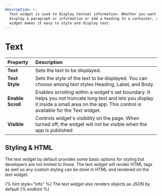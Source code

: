 ```yaml
---
description: >-
  ‌Text widget is used to display textual information. Whether you want to
  display a paragraph or information or add a heading to a container, a text
  widget makes it easy to style and display text.
---
```


# Text



| Property | Description |
| :--- | :--- |
| **Text** | Sets the text to be displayed. |
| **Text Style** | Sets the style of the text to be displayed. You can choose among text styles Heading, Label, and Body. |
| **Enable Scroll** | Enables scrolling within a widget's set boundary. It helps you not truncate long text and lets you display it inside a small area on the app. This control is available for the Text widget. |
| **Visible** | Controls widget's visibility on the page. When turned off, the widget will not be visible when the app is published |

## Styling & HTML

The text widget by default provides some basic options for styling but developers are not limited to those. The text widget will render HTML tags as well so any custom styling can be done in HTML and rendered on the text widget.

{% hint style="info" %}
The text widget also renders objects as JSON by default
{% endhint %}

